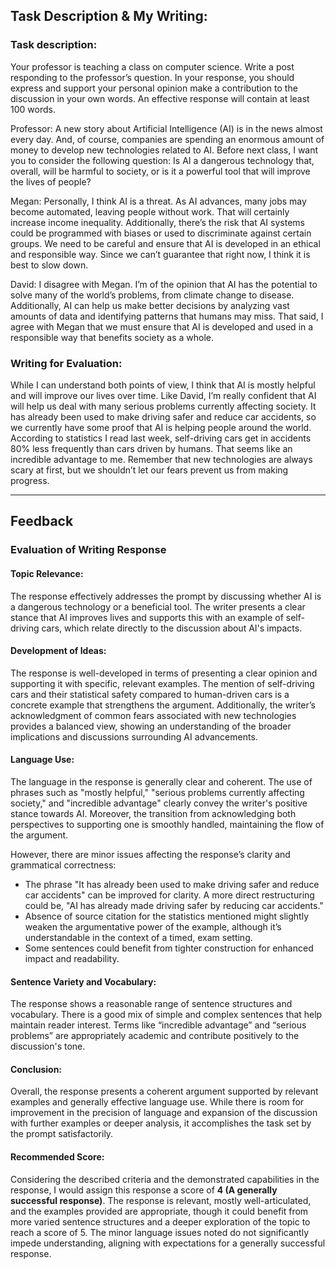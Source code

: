## Task Description & My Writing:
### Task description:

Your professor is teaching a class on computer science. Write a post responding to the professor’s question.  In your response, you should express and support your personal opinion make a contribution to the discussion in your own words. An effective response will contain at least 100 words.

Professor:  A new story about Artificial Intelligence (AI) is in the news almost every day.  And, of course, companies are spending an enormous amount of money to develop new technologies related to AI.  Before next class, I want you to consider the following question: Is AI a dangerous technology that, overall, will be harmful to society, or is it a powerful tool that will improve the lives of people?

Megan: Personally, I think AI is a threat. As AI advances, many jobs may become automated, leaving people without work. That will certainly increase income inequality. Additionally, there’s the risk that AI systems could be programmed with biases or used to discriminate against certain groups. We need to be careful and ensure that AI is developed in an ethical and responsible way.  Since we can’t guarantee that right now, I think it is best to slow down.

David: I disagree with Megan. I’m of the opinion that AI has the potential to solve many of the world’s problems, from climate change to disease. Additionally, AI can help us make better decisions by analyzing vast amounts of data and identifying patterns that humans may miss. That said, I agree with Megan that we must ensure that AI is developed and used in a responsible way that benefits society as a whole.



### Writing for Evaluation:

While I can understand both points of view, I think that AI is mostly helpful and will improve our lives over time. Like David, I’m really confident that AI will help us deal with many serious problems currently affecting society.  It has already been used to make driving safer and reduce car accidents, so we currently have some proof that AI is helping people around the world.  According to statistics I read last week, self-driving cars get in accidents 80% less frequently than cars driven by humans. That seems like an incredible advantage to me.  Remember that new technologies are always scary at first, but we shouldn’t let our fears prevent us from making progress.

---

## Feedback
### Evaluation of Writing Response

#### Topic Relevance:
The response effectively addresses the prompt by discussing whether AI is a dangerous technology or a beneficial tool. The writer presents a clear stance that AI improves lives and supports this with an example of self-driving cars, which relate directly to the discussion about AI's impacts.

#### Development of Ideas:
The response is well-developed in terms of presenting a clear opinion and supporting it with specific, relevant examples. The mention of self-driving cars and their statistical safety compared to human-driven cars is a concrete example that strengthens the argument. Additionally, the writer’s acknowledgment of common fears associated with new technologies provides a balanced view, showing an understanding of the broader implications and discussions surrounding AI advancements.

#### Language Use:
The language in the response is generally clear and coherent. The use of phrases such as "mostly helpful," "serious problems currently affecting society," and "incredible advantage" clearly convey the writer's positive stance towards AI. Moreover, the transition from acknowledging both perspectives to supporting one is smoothly handled, maintaining the flow of the argument.

However, there are minor issues affecting the response’s clarity and grammatical correctness:
- The phrase "It has already been used to make driving safer and reduce car accidents" can be improved for clarity. A more direct restructuring could be, "AI has already made driving safer by reducing car accidents."
- Absence of source citation for the statistics mentioned might slightly weaken the argumentative power of the example, although it’s understandable in the context of a timed, exam setting.
- Some sentences could benefit from tighter construction for enhanced impact and readability.

#### Sentence Variety and Vocabulary:
The response shows a reasonable range of sentence structures and vocabulary. There is a good mix of simple and complex sentences that help maintain reader interest. Terms like “incredible advantage” and “serious problems” are appropriately academic and contribute positively to the discussion's tone.

#### Conclusion:
Overall, the response presents a coherent argument supported by relevant examples and generally effective language use. While there is room for improvement in the precision of language and expansion of the discussion with further examples or deeper analysis, it accomplishes the task set by the prompt satisfactorily.

#### Recommended Score:
Considering the described criteria and the demonstrated capabilities in the response, I would assign this response a score of **4 (A generally successful response)**. The response is relevant, mostly well-articulated, and the examples provided are appropriate, though it could benefit from more varied sentence structures and a deeper exploration of the topic to reach a score of 5. The minor language issues noted do not significantly impede understanding, aligning with expectations for a generally successful response.

